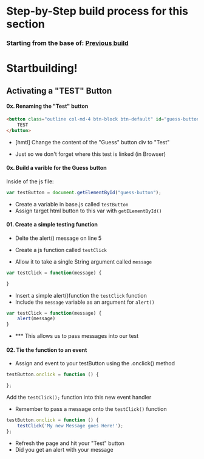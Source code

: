 # Step-by-Step build process for this section

### Starting from the base of: [Previous build](https://github.com/NeuTrix/Hangman-tutorial/tree/master/Lecture-06-connecting-js-display/Step-0601-connect-js-file)

# Startbuilding!
## Activating a "TEST" Button

#### 0x. Renaming the "Test" button
```html
<button class="outline col-md-4 btn-block btn-default" id="guess-button">	
	TEST
</button>
```
- [hmtl] Change the content of the "Guess" button div to "Test"

- Just so we don't forget where this test is linked (in Browser)


#### 0x. Build a varible for the Guess button
Inside of the js file:
		
```javascript
var testButton = document.getElementById("guess-button");
```
- Create a variable in base.js called `testButton` 
- Assign target html button to this var with `getELementById()`


#### 01. Create a simple testing function 

- Delte the alert() message on line 5 

- Create a js function called `testClick`
- Allow it to take a single String argument called `message`

```javascript
var testClick = function(message) {

}
```
- Insert a simple alert()function the `testClick` function
- Include the `message` variable as an argument for `alert()` 

```javascript
var testClick = function(message) {
	alert(message)
}
```
- *** This allows us to pass messages into our test


#### 02. Tie the function to an event

- Assign and event to your testButton using the .onclick() method

```javascript
testButton.onclick = function () { 

};
```
Add the `testClick();` function into this new event handler
- Remember to pass a message onto the `testClick()` function
```javascript
testButton.onclick = function () { 
	testClick('My new Message goes Here!');
};
```
- Refresh the page and hit your "Test" button
- Did you get an alert with your message



